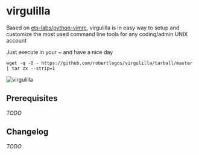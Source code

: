 # virgulilla

Based on [ets-labs/python-vimrc](https://github.com/ets-labs/python-vimrc), virgulilla is in easy way to setup and customize the most used command line tools for any coding/admin UNIX account
  
Just execute in your ~ and have a nice day


    wget -q -O - https://github.com/robertlogos/virgulilla/tarball/master | tar zx --strip=1

![virgulilla](https://raw.githubusercontent.com/robertlogos/virgulilla/master/screenshot.png)

## Prerequisites
*TODO*

## Changelog
*TODO*









